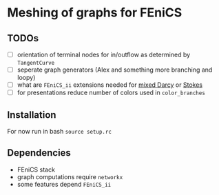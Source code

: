 # Meshing of graphs for FEniCS

## TODOs
-[ ] orientation of terminal nodes for in/outflow as determined by `TangentCurve`
-[ ] seperate graph generators (Alex and something more branching and loopy)
-[ ] what are `FEniCS_ii` extensions needed for [mixed Darcy](https://mox.polimi.it/reports-and-theses/publication-results/?id=632) or [Stokes](https://arxiv.org/abs/2111.12451)
-[ ] for presentations reduce number of colors used in `color_branches`

## Installation
For now run in bash `source setup.rc`

## Dependencies
- FEniCS stack
- graph computations require `networkx`
- some features depend `FEniCS_ii`
